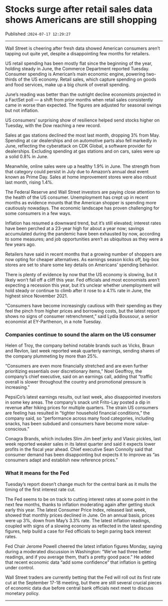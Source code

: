 # Stocks surge after retail sales data shows Americans are still shopping

Published :`2024-07-17 12:29:27`

---

Wall Street is cheering after fresh data showed American consumers aren’t tapping out quite yet, despite a disappointing few months for retailers.

US retail spending has been mostly flat since the beginning of the year, holding steady in June, the Commerce Department reported Tuesday. Consumer spending is American’s main economic engine, powering two-thirds of the US economy. Retail sales, which capture spending on goods and food services, make up a big chunk of overall spending.

June’s reading was better than the outright decline economists projected in a FactSet poll — a shift from prior months when retail sales consistently came in worse than expected. The figures are adjusted for seasonal swings but not inflation.

US consumers’ surprising show of resilience helped send stocks higher on Tuesday, with the Dow reaching a new record.

Sales at gas stations declined the most last month, dropping 3% from May. Spending at car dealerships and on automotive parts also fell markedly in June, reflecting the cyberattack on CDK Global, a software provider for dealerships. Excluding spending at gas stations and on cars, sales were up a solid 0.8% in June.

Meanwhile, online sales were up a healthy 1.9% in June. The strength from that category could persist in July due to Amazon’s annual deal event known as Prime Day. Sales at home improvement stores were also robust last month, rising 1.4%.

The Federal Reserve and Wall Street investors are paying close attention to the health of the US consumer. Unemployment has crept up in recent months as evidence mounts that the American shopper is spending more cautiously nowadays. The economic landscape has proven challenging for some consumers in a few ways.

Inflation has resumed a downward trend, but it’s still elevated; interest rates have been perched at a 23-year high for about a year now; savings accumulated during the pandemic have been exhausted by now, according to some measures; and job opportunities aren’t as ubiquitous as they were a few years ago.

Retailers have said in recent months that a growing number of shoppers are now opting for cheaper alternatives. As earnings season kicks off, big-box stores are set to share some key details on Americans’ spending behavior.

There is plenty of evidence by now that the US economy is slowing, but it likely won’t fall off a cliff this year. Fed officials and most economists aren’t expecting a recession this year, but it’s unclear whether unemployment will hold steady or continue to climb after it rose to a 4.1% rate in June, the highest since November 2021.

“Consumers have become increasingly cautious with their spending as they feel the pinch from higher prices and borrowing costs, but the latest report shows no signs of consumer retrenchment,” said Lydia Boussour, a senior economist at EY-Parthenon, in a note Tuesday.

### Companies continue to sound the alarm on the US consumer

Helen of Troy, the company behind notable brands such as Vicks, Braun and Revlon, last week reported weak quarterly earnings, sending shares of the company plummeting by more than 25%.

“Consumers are even more financially stretched and are even further prioritizing essentials over discretionary items,” Noel Geoffroy, the company’s chief executive, said on an earnings call, adding that “traffic overall is slower throughout the country and promotional pressure is increasing.”

PepsiCo’s latest earnings results, out last week, also disappointed investors in some key areas. The company’s snack unit Frito-Lay posted a dip in revenue after hiking prices for multiple quarters. The strain US consumers are feeling has resulted in “tighter household financial conditions,” the company said, so “performance across many food categories, including snacks, has been subdued and consumers have become more value-conscious.”

Conagra Brands, which includes Slim Jim beef jerky and Vlasic pickles, last week reported weaker sales in its latest quarter and said it expects lower profits in the fiscal year ahead. Chief executive Sean Connolly said that consumer demand has been disappointing but expects it to improve as “as consumers adapt and establish new reference prices.”

### What it means for the Fed

Tuesday’s report doesn’t change much for the central bank as it mulls the timing of the first interest rate cut.

The Fed seems to be on track to cutting interest rates at some point in the next few months, thanks to inflation moderating again after getting stuck early this year. The latest Consumer Price Index, released last week, showed that monthly prices declined in June. On an annual basis, prices were up 3%, down from May’s 3.3% rate. The latest inflation readings, coupled with signs of a slowing economy as reflected in the latest spending figures, help build a case for Fed officials to begin paring back interest rates.

Fed Chair Jerome Powell cheered the latest inflation figures Monday, saying during a moderated discussion in Washington: “We’ve had three better readings, and if you average them, that’s a pretty good pace.” He added that recent economic data “add some confidence” that inflation is getting under control.

Wall Street traders are currently betting that the Fed will roll out its first rate cut at the September 17-18 meeting, but there are still several crucial pieces of economic data due before central bank officials next meet to discuss monetary policy.

---

